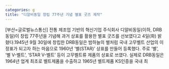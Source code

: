 ```yaml
---
categories: g
title: "디알비동일 창립 77주년 기념 별표 굿즈 제작"
---
```

[부산=글로벌뉴스통신] 전통 제조업 기반의 혁신기업 주식회사 디알비동일(이하, DRB동일)이 창립 77주년을 기념해 과거 상표를 활용한 별표 굿즈를 선보였다고 4일(화) 밝혔다.1945년 9월 30일에 창립한 DRB동일은 밤하늘의 별처럼 국내 고무벨트 산업의 이정표가 되고자 하는 마음으로 1960년 ‘별(STAR)’ 상표를 만들어 등록했다. 주로 ‘별’, ‘별 V-벨트’, ‘STAR V-벨트’ 등이 고무벨트류 제품의 상표로 쓰였다. 실제로 DRB동일은 1964년 업계 최초로 벨트제품을 수출하고 1965년 벨트제품 KS인증을 국내 최